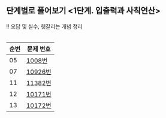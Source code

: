 <h2>단계별로 풀어보기 <1단계. 입출력과 사칙연산> </h2>

‼️ 오답 및 실수, 헷갈리는 개념 정리 <br><br>


|순번|문제 번호|
|------|---|
|05|<a href="https://www.acmicpc.net/problem/1008">1008번</a>|
|07|<a href="https://www.acmicpc.net/problem/10926">10926번</a>|
|11|<a href="https://www.acmicpc.net/problem/11382">11382번</a>|
|12|<a href="https://www.acmicpc.net/problem/10171">10171번</a>|
|13|<a href="https://www.acmicpc.net/problem/10172">10172번</a>|


